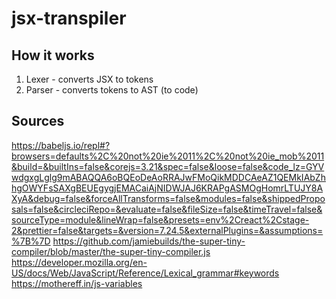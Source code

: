# jsx-transpiler

## How it works

1. Lexer - converts JSX to tokens
2. Parser - converts tokens to AST (to code)

## Sources

https://babeljs.io/repl#?browsers=defaults%2C%20not%20ie%2011%2C%20not%20ie_mob%2011&build=&builtIns=false&corejs=3.21&spec=false&loose=false&code_lz=GYVwdgxgLglg9mABAQQA6oBQEoDeAoRRAJwFMoQikMDDCAeAZ1QEMkIAbZhhgOWYFsSAXgBEUEgygjEMACaiAjNIDWJAJ6KRAPgASMOgHomrLTUJY8AXyA&debug=false&forceAllTransforms=false&modules=false&shippedProposals=false&circleciRepo=&evaluate=false&fileSize=false&timeTravel=false&sourceType=module&lineWrap=false&presets=env%2Creact%2Cstage-2&prettier=false&targets=&version=7.24.5&externalPlugins=&assumptions=%7B%7D
https://github.com/jamiebuilds/the-super-tiny-compiler/blob/master/the-super-tiny-compiler.js
https://developer.mozilla.org/en-US/docs/Web/JavaScript/Reference/Lexical_grammar#keywords
https://mothereff.in/js-variables
